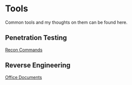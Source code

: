 # Tools

Common tools and my thoughts on them can be found here.

## Penetration Testing

[Recon Commands](/resources/recommands.html)

## Reverse Engineering

[Office Documents](/resources/officerev.html)
